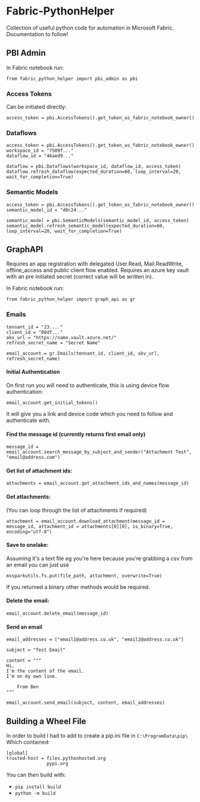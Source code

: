# Fabric-PythonHelper
Collection of useful python code for automation in Microsoft Fabric.
Documentation to follow!

## PBI Admin
In Fabric notebook run:
```
from fabric_python_helper import pbi_admin as pbi
```


### Access Tokens
Can be initiated directly:
```
access_token = pbi.AccessTokens().get_token_as_fabric_notebook_owner()
```

### Dataflows

```
access_token = pbi.AccessTokens().get_token_as_fabric_notebook_owner()
workspace_id = "7509f..."
dataflow_id = "46aed9..."

dataflow = pbi.Dataflows(workspace_id, dataflow_id, access_token)
dataflow.refresh_dataflow(expected_duration=60, loop_interval=20, wait_for_completion=True)
```


### Semantic Models
```
access_token = pbi.AccessTokens().get_token_as_fabric_notebook_owner()
semantic_model_id = "d0c24..."

semantic_model = pbi.SemanticModels(semantic_model_id, access_token)
semantic_model.refresh_semantic_model(expected_duration=60, loop_interval=20, wait_for_completion=True)
```


## GraphAPI
Requires an app registration with delegated User.Read, Mail.ReadWrite, offline_access and public client flow enabled.
Requires an azure key vault with an pre initiated secret (correct value will be written in).

In Fabric notebook run:
```
from fabric_python_helper import graph_api as gr
```
### Emails

```
tennant_id = "23...."
client_id = "00df..."
akv_url = "https://name.vault.azure.net/"
refresh_secret_name = "Secret Name"

email_account = gr.Emails(tennant_id, client_id, akv_url, refresh_secret_name)

```
#### Initial Authentication

On first run you will need to authenticate, this is using device flow authentication:

```
email_account.get_initial_tokens()
```

It will give you a link and device code which you need to follow and authenticate with.

#### Find the message id (currently returns first email only)
```
message_id = email_account.search_message_by_subject_and_sender("Attachment Test", "email@address.com")
```

#### Get list of attachment ids:
```
attachments = email_account.get_attachment_ids_and_names(message_id)
```

#### Get attachments:
(You can loop through the list of attachments if required)
```
attachment = email_account.download_attachment(message_id = message_id, attachment_id = attachments[0][0], is_binary=True, encoding="utf-8")
```

#### Save to onelake:
Assuming it's a text file eg you're here because you're grabbing a csv from an email you can just use 

```
mssparkutils.fs.put(file_path, attachment, overwrite=True)
```
If you returned a binary other methods would be required.

#### Delete the email:

```
email_account.delete_email(message_id)
```

#### Send an email

```
email_addresses = ["email1@address.co.uk", "email2@address.co.uk"]

subject = "Test Email"

content = """
Hi,
I'm the content of the email.
I'm on my own line.

    From Ben               
"""

email_account.send_email(subject, content, email_addresses)
```

## Building a Wheel File
In order to build I had to add to create a pip.ini file in `C:\ProgramData\pip\`
<br>
Which contained:
```
[global]
trusted-host = files.pythonhosted.org
               pypi.org
```
You can then build with:
- `pip install build`
- `python -m build`